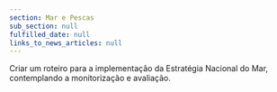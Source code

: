 ```yaml
---
section: Mar e Pescas
sub_section: null
fulfilled_date: null
links_to_news_articles: null
---
```


Criar um roteiro para a implementação da Estratégia Nacional do Mar, contemplando a monitorização e avaliação.
